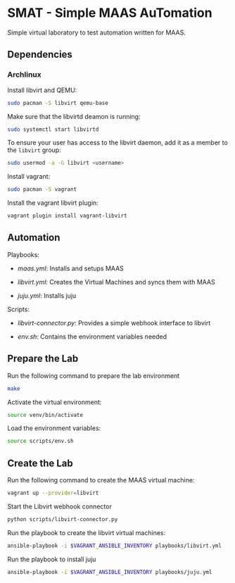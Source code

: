 SMAT - Simple MAAS AuTomation
=============================

Simple virtual laboratory to test automation written for MAAS.

Dependencies
------------

### Archlinux

Install libvirt and QEMU:

```sh
sudo pacman -S libvirt qemu-base
```

Make sure that the libvirtd deamon is running:

```sh
sudo systemctl start libvirtd
```

To ensure your user has access to the libvirt daemon, add it as a member to the `libvirt` group:
```sh
sudo usermod -a -G libvirt <username>
```

Install vagrant:

```sh
sudo pacman -S vagrant
```

Install the vagrant libvirt plugin:

```sh
vagrant plugin install vagrant-libvirt
```

Automation
----------

Playbooks:

- *maas.yml*: Installs and setups MAAS

- *libvirt.yml*: Creates the Virtual Machines and syncs them with MAAS

- *juju.yml*: Installs juju

Scripts:

- *libvirt-connector.py*: Provides a simple webhook interface to libvirt

- *env.sh*: Contains the environment variables needed

Prepare the Lab
---------------

Run the following command to prepare the lab environment

```sh
make
```

Activate the virtual environment:
```sh
source venv/bin/activate
```

Load the environment variables:

```sh
source scripts/env.sh
```


Create the Lab
--------------

Run the following command to create the MAAS virtual machine:

```sh
vagrant up --provider=libvirt
```

Start the Libvirt webhook connector
```sh
python scripts/libvirt-connector.py
```

Run the playbook to create the libvirt virtual machines:
```sh
ansible-playbook -i $VAGRANT_ANSIBLE_INVENTORY playbooks/libvirt.yml
```

Run the playbook to install juju
```sh
ansible-playbook -i $VAGRANT_ANSIBLE_INVENTORY playbooks/juju.yml
```
